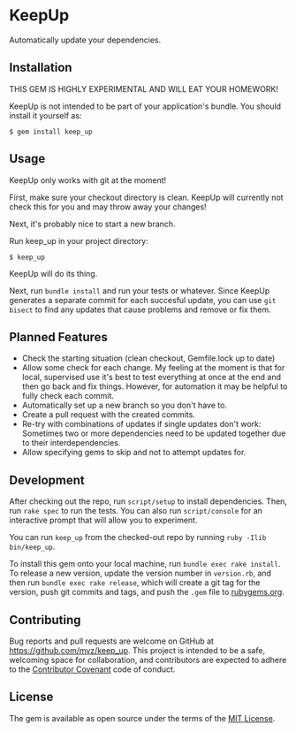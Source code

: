 # KeepUp

Automatically update your dependencies.

## Installation

THIS GEM IS HIGHLY EXPERIMENTAL AND WILL EAT YOUR HOMEWORK!

KeepUp is not intended to be part of your application's bundle. You should
install it yourself as:

    $ gem install keep_up

## Usage

KeepUp only works with git at the moment!

First, make sure your checkout directory is clean. KeepUp will currently not
check this for you and may throw away your changes!

Next, it's probably nice to start a new branch.

Run keep_up in your project directory:

    $ keep_up

KeepUp will do its thing.

Next, run `bundle install` and run your tests or whatever. Since KeepUp
generates a separate commit for each succesful update, you can use `git bisect`
to find any updates that cause problems and remove or fix them.

## Planned Features

* Check the starting situation (clean checkout, Gemfile.lock up to date)
* Allow some check for each change. My feeling at the moment is that for local,
  supervised use it's best to test everything at once at the end and then go
  back and fix things. However, for automation it may be helpful to fully check
  each commit.
* Automatically set up a new branch so you don't have to.
* Create a pull request with the created commits.
* Re-try with combinations of updates if single updates don't work: Sometimes
  two or more dependencies need to be updated together due to their
  interdependencies.
* Allow specifying gems to skip and not to attempt updates for.

## Development

After checking out the repo, run `script/setup` to install dependencies. Then, run
`rake spec` to run the tests. You can also run `script/console` for an interactive
prompt that will allow you to experiment.

You can run `keep_up` from the checked-out repo by running `ruby -Ilib bin/keep_up`.

To install this gem onto your local machine, run `bundle exec rake install`. To
release a new version, update the version number in `version.rb`, and then run
`bundle exec rake release`, which will create a git tag for the version, push
git commits and tags, and push the `.gem` file to
[rubygems.org](https://rubygems.org).

## Contributing

Bug reports and pull requests are welcome on GitHub at
https://github.com/mvz/keep_up. This project is intended to be a safe,
welcoming space for collaboration, and contributors are expected to adhere to
the [Contributor Covenant](http://contributor-covenant.org) code of conduct.


## License

The gem is available as open source under the terms of the
[MIT License](http://opensource.org/licenses/MIT).
